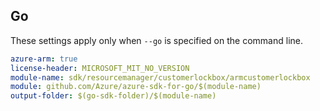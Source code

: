## Go

These settings apply only when `--go` is specified on the command line.

```yaml $(go) && $(track2)
azure-arm: true
license-header: MICROSOFT_MIT_NO_VERSION
module-name: sdk/resourcemanager/customerlockbox/armcustomerlockbox
module: github.com/Azure/azure-sdk-for-go/$(module-name)
output-folder: $(go-sdk-folder)/$(module-name)
```